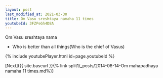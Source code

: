 ```yaml
---
layout: post
last_modified_at: 2021-03-30
title: Om Vasu sreshtaya namaha 11 times
youtubeId: 3FZPeGh4D8A
---
```

 
 
Om Vasu sreshtaya nama 
 
 -  Who is better than all things(Who is the chief of Vasus) 
 
  
 
  
 
 
 
 
 
 


{% include youtubePlayer.html id=page.youtubeId %}
 
[Next]({{ site.baseurl }}{% link  split1/_posts/2014-08-14-Om mahapadhaya namaha 11 times.md%})
 
